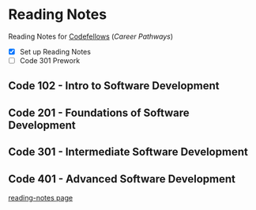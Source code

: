 # Reading Notes

Reading Notes for [Codefellows](https://codefellows.github.io/common_curriculum/prep_work/Setup_Readings) (_Career Pathways_)

- [x] Set up Reading Notes
- [ ] Code 301 Prework

## Code 102 - Intro to Software Development

## Code 201 - Foundations of Software Development

## Code 301 - Intermediate Software Development

## Code 401 - Advanced Software Development

[reading-notes page](https://idcargill.github.io/reading-notes/)
